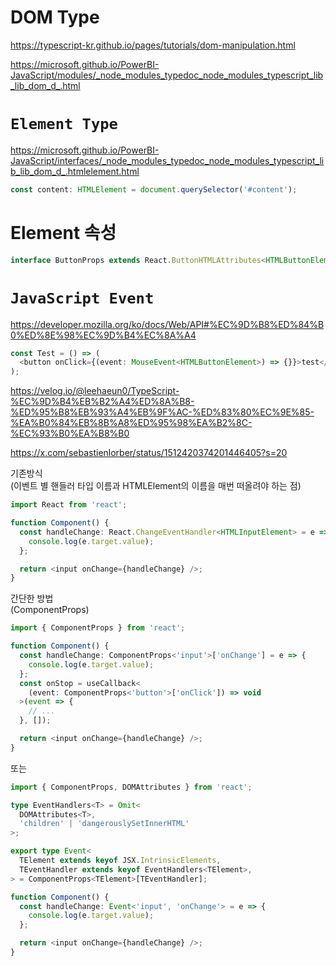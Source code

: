 # DOM Type

https://typescript-kr.github.io/pages/tutorials/dom-manipulation.html

https://microsoft.github.io/PowerBI-JavaScript/modules/_node_modules_typedoc_node_modules_typescript_lib_lib_dom_d_.html

# `Element Type`

https://microsoft.github.io/PowerBI-JavaScript/interfaces/_node_modules_typedoc_node_modules_typescript_lib_lib_dom_d_.htmlelement.html

```typescript
const content: HTMLElement = document.querySelector('#content');
```

# Element 속성

```typescript
interface ButtonProps extends React.ButtonHTMLAttributes<HTMLButtonElement> {}
```

# `JavaScript Event`

https://developer.mozilla.org/ko/docs/Web/API#%EC%9D%B8%ED%84%B0%ED%8E%98%EC%9D%B4%EC%8A%A4

```typescript
const Test = () => (
  <button onClick={(event: MouseEvent<HTMLButtonElement>) => {}}>test</button>
);
```

https://velog.io/@leehaeun0/TypeScript-%EC%9D%B4%EB%B2%A4%ED%8A%B8-%ED%95%B8%EB%93%A4%EB%9F%AC-%ED%83%80%EC%9E%85-%EA%B0%84%EB%8B%A8%ED%95%98%EA%B2%8C-%EC%93%B0%EA%B8%B0

https://x.com/sebastienlorber/status/1512420374201446405?s=20

기존방식  
(이벤트 별 핸들러 타입 이름과 HTMLElement의 이름을 매번 떠올려야 하는 점)

```typescript
import React from 'react';

function Component() {
  const handleChange: React.ChangeEventHandler<HTMLInputElement> = e => {
    console.log(e.target.value);
  };

  return <input onChange={handleChange} />;
}
```

간단한 방법  
(ComponentProps)

```typescript
import { ComponentProps } from 'react';

function Component() {
  const handleChange: ComponentProps<'input'>['onChange'] = e => {
    console.log(e.target.value);
  };
  const onStop = useCallback<
    (event: ComponentProps<'button'>['onClick']) => void
  >(event => {
    // ...
  }, []);

  return <input onChange={handleChange} />;
}
```

또는

```typescript
import { ComponentProps, DOMAttributes } from 'react';

type EventHandlers<T> = Omit<
  DOMAttributes<T>,
  'children' | 'dangerouslySetInnerHTML'
>;

export type Event<
  TElement extends keyof JSX.IntrinsicElements,
  TEventHandler extends keyof EventHandlers<TElement>,
> = ComponentProps<TElement>[TEventHandler];

function Component() {
  const handleChange: Event<'input', 'onChange'> = e => {
    console.log(e.target.value);
  };

  return <input onChange={handleChange} />;
}
```
